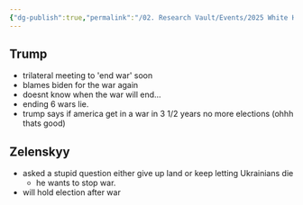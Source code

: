 ```yaml
---
{"dg-publish":true,"permalink":"/02. Research Vault/Events/2025 White House Trump-Zelenskyy Meeting/","created":"2025-08-19T22:00:27.000-04:00","updated":"2025-08-20T12:39:42.118-04:00"}
---
```


## Trump
- trilateral meeting to 'end war' soon
- blames biden for the war again
- doesnt know when the war will end...
- ending 6 wars lie. 
- trump says if america get in a war in 3 1/2 years no more elections (ohhh thats good)

## Zelenskyy
- asked a stupid question either give up land or keep letting Ukrainians die
    - he wants to stop war. 
- will hold election after war